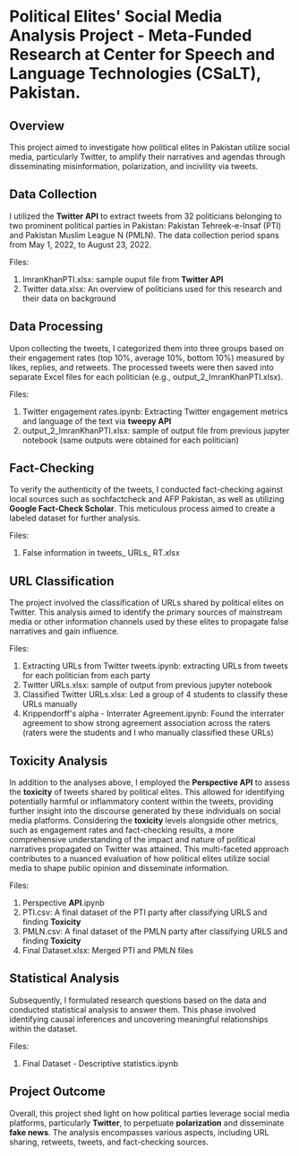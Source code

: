 # Political Elites' Social Media Analysis Project - Meta-Funded Research at Center for Speech and Language Technologies (CSaLT), Pakistan.

## Overview

This project aimed to investigate how political elites in Pakistan utilize social media, particularly Twitter, to amplify their narratives and agendas through disseminating misinformation, polarization, and incivility via tweets.

## Data Collection

I utilized the **Twitter API** to extract tweets from 32 politicians belonging to two prominent political parties in Pakistan: Pakistan Tehreek-e-Insaf (PTI) and Pakistan Muslim League N (PMLN). The data collection period spans from May 1, 2022, to August 23, 2022.

Files: 
1) ImranKhanPTI.xlsx: sample ouput file from **Twitter API**
2) Twitter data.xlsx: An overview of politicians used for this research and their data on background

## Data Processing

Upon collecting the tweets, I categorized them into three groups based on their engagement rates (top 10%, average 10%, bottom 10%) measured by likes, replies, and retweets. The processed tweets were then saved into separate Excel files for each politician (e.g., output_2_ImranKhanPTI.xlsx).

Files: 
1) Twitter engagement rates.ipynb: Extracting Twitter engagement metrics and language of the text via **tweepy API**
2) output_2_ImranKhanPTI.xlsx: sample of output file from previous jupyter notebook (same outputs were obtained for each politician)

## Fact-Checking

To verify the authenticity of the tweets, I conducted fact-checking against local sources such as sochfactcheck and AFP Pakistan, as well as utilizing **Google Fact-Check Scholar**. This meticulous process aimed to create a labeled dataset for further analysis.

Files: 
1) False information in tweets_ URLs_ RT.xlsx

## URL Classification

The project involved the classification of URLs shared by political elites on Twitter. This analysis aimed to identify the primary sources of mainstream media or other information channels used by these elites to propagate false narratives and gain influence.

Files:
1) Extracting URLs from Twitter tweets.ipynb: extracting URLs from tweets for each politician from each party
2) Twitter URLs.xlsx: sample of output from previous jupyter notebook
3) Classified Twitter URLs.xlsx: Led a group of 4 students to classify these URLs manually
4) Krippendorff's alpha - Interrater Agreement.ipynb: Found the interrater agreement to show strong agreement association across the raters (raters were the students and I who manually classified these URLs)

## Toxicity Analysis

In addition to the analyses above, I employed the **Perspective API** to assess the **toxicity** of tweets shared by political elites. This allowed for identifying potentially harmful or inflammatory content within the tweets, providing further insight into the discourse generated by these individuals on social media platforms. Considering the **toxicity** levels alongside other metrics, such as engagement rates and fact-checking results, a more comprehensive understanding of the impact and nature of political narratives propagated on Twitter was attained. This multi-faceted approach contributes to a nuanced evaluation of how political elites utilize social media to shape public opinion and disseminate information.

Files:
1) Perspective **API**.ipynb
2) PTI.csv: A final dataset of the PTI party after classifying URLS and finding **Toxicity** 
3) PMLN.csv: A final dataset of the PMLN party after classifying URLS and finding **Toxicity**
4) Final Dataset.xlsx: Merged PTI and PMLN files

## Statistical Analysis

Subsequently, I formulated research questions based on the data and conducted statistical analysis to answer them. This phase involved identifying causal inferences and uncovering meaningful relationships within the dataset.

Files:
1) Final Dataset - Descriptive statistics.ipynb

## Project Outcome

Overall, this project shed light on how political parties leverage social media platforms, particularly **Twitter**, to perpetuate **polarization** and disseminate **fake news**. The analysis encompasses various aspects, including URL sharing, retweets, tweets, and fact-checking sources.
